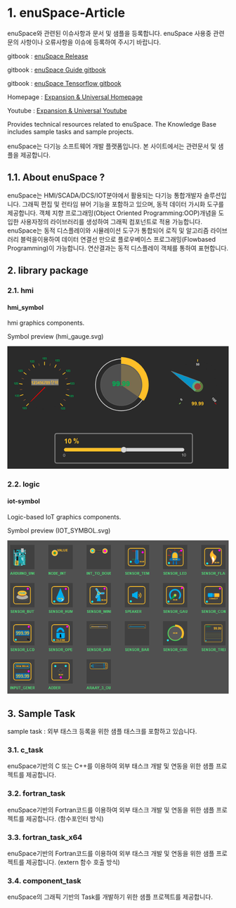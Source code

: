 # 1. enuSpace-Article

enuSpace와 관련된 이슈사항과 문서 및 샘플을 등록합니다. 
enuSpace 사용중 관련 문의 사항이나 오류사항을 이슈에 등록하여 주시기 바랍니다.

gitbook : [enuSpace Release](https://expnuni.gitbooks.io/enuspace/download.html)

gitbook : [enuSpace Guide gitbook](https://expnuni.gitbooks.io/enuspace)

gitbook : [enuSpace Tensorflow gitbook](https://expnuni.gitbooks.io/enuspacetensorflow/content/)

Homepage : [Expansion & Universal Homepage](http://www.enu-tech.co.kr/)

Youtube : [Expansion & Universal Youtube](https://www.youtube.com/user/enuentertainment/)

Provides technical resources related to enuSpace. The Knowledge Base includes sample tasks and sample projects.

enuSpace는 다기능 소프트웨어 개발 플랫폼입니다. 본 사이트에서는 관련문서 및 샘플을 제공합니다.

## 1.1. About enuSpace ?

enuSpace는 HMI/SCADA/DCS/IOT분야에서 활용되는 다기능 통합개발자 솔루션입니다. 그래픽 편집 및 런타임 뷰어 기능을 포함하고 있으며, 동적 데이터 가시화 도구를 제공합니다. 객체 지향 프로그래밍(Object Oriented Programming:OOP)개념을 도입한 사용자정의 라이브러리를 생성하여 그래픽 컴포넌트로 적용 가능합니다.
enuSpace는 동적 디스플레이와 시뮬레이션 도구가 통합되어 로직 및 알고리즘 라이브러리 블럭을이용하여 데이터 연결선 만으로 플로우베이스 프로그래밍(Flowbased Programming)이 가능합니다. 연산결과는 동적 디스플레이 객체를 통하여 표현합니다.

## 2. library package
### 2.1. hmi

#### hmi_symbol

hmi graphics components.

Symbol preview (hmi_gauge.svg)

![Alt text](library%20package/image/hmi_symbol.png "hmi Symbol Preview")

### 2.2. logic

#### iot-symbol

Logic-based IoT graphics components.

Symbol preview (IOT_SYMBOL.svg)

![Alt text](library%20package/image/iot_symbol_preview.png "IoT Symbol Preview")

## 3. Sample Task

sample task : 외부 태스크 등록을 위한 샘플 태스크를 포함하고 있습니다.

### 3.1. c_task
enuSpace기반의 C 또는 C++를 이용하여 외부 태스크 개발 및 연동을 위한 샘플 프로젝트를 제공합니다.

### 3.2. fortran_task
enuSpace기반의 Fortran코드를 이용하여 외부 태스크 개발 및 연동을 위한 샘플 프로젝트를 제공합니다.
(함수포인터 방식)

### 3.3. fortran_task_x64
enuSpace기반의 Fortran코드를 이용하여 외부 태스크 개발 및 연동을 위한 샘플 프로젝트를 제공합니다.
(extern 함수 호출 방식)

### 3.4. component_task
enuSpace의 그래픽 기반의 Task를 개발하기 위한 샘플 프로젝트를 제공합니다.
